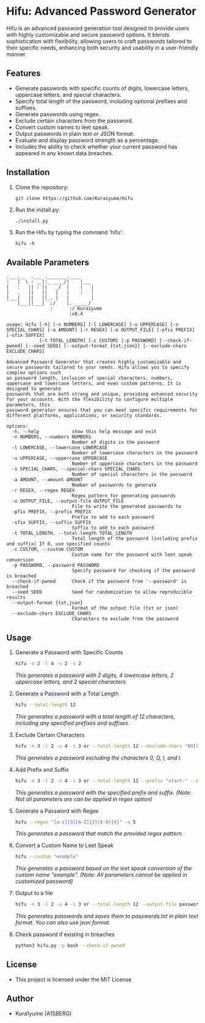 # Hifu: Advanced Password Generator

Hifu is an advanced password generation tool designed to provide users with highly customizable and secure password options. It blends sophistication with flexibility, allowing users to craft passwords tailored to their specific needs, enhancing both security and usability in a user-friendly manner.

## Features

- Generate passwords with specific counts of digits, lowercase letters, uppercase letters, and special characters.
- Specify total length of the password, including optional prefixes and suffixes.
- Generate passwords using regex.
- Exclude certain characters from the password.
- Convert custom names to leet speak.
- Output passwords in plain text or JSON format.
- Evaluate and display password strength as a percentage.
- Includes the ability to check whether your current password has appeared in any known data breaches.

## Installation

1. Clone the repository:
    ```bash
    git clone https://github.com/Kuraiyume/Hifu
    ```
2. Run the install.py:
    ```
    ./install.py
    ```
3. Run the Hifu by typing the command 'hifu':
    ```
    hifu -h
    ```

## Available Parameters

```
.___.__  .___ ._______.____
:   |  \ : __|:_ ____/|    |___
|   :   || : ||   _/  |    |   |
|   .   ||   ||   |   |    :   |
|___|   ||   ||_. |   |        |
    |___||___|  :/    |. _____/
                :      :/ Kura1yume
                       :v0.4

usage: Hifu [-h] [-n NUMBERS] [-l LOWERCASE] [-u UPPERCASE] [-s SPECIAL_CHARS] [-a AMOUNT] [-r REGEX] [-o OUTPUT_FILE] [-pfix PREFIX] [-sfix SUFFIX]
            [-t TOTAL_LENGTH] [-c CUSTOM] [-p PASSWORD] [--check-if-pwned] [--seed SEED] [--output-format {txt,json}] [--exclude-chars EXCLUDE_CHARS]

Advanced Password Generator that creates highly customizable and secure passwords tailored to your needs. Hifu allows you to specify complex options such
as password length, inclusion of special characters, numbers, uppercase and lowercase letters, and even custom patterns. It is designed to generate
passwords that are both strong and unique, providing enhanced security for your accounts. With the flexibility to configure multiple parameters, this
password generator ensures that you can meet specific requirements for different platforms, applications, or security standards.

options:
  -h, --help            show this help message and exit
  -n NUMBERS, --numbers NUMBERS
                        Number of digits in the password
  -l LOWERCASE, --lowercase LOWERCASE
                        Number of lowercase characters in the password
  -u UPPERCASE, --uppercase UPPERCASE
                        Number of uppercase characters in the password
  -s SPECIAL_CHARS, --special-chars SPECIAL_CHARS
                        Number of special characters in the password
  -a AMOUNT, --amount AMOUNT
                        Number of passwords to generate
  -r REGEX, --regex REGEX
                        Regex pattern for generating passwords
  -o OUTPUT_FILE, --output-file OUTPUT_FILE
                        File to write the generated passwords to
  -pfix PREFIX, --prefix PREFIX
                        Prefix to add to each password
  -sfix SUFFIX, --suffix SUFFIX
                        Suffix to add to each password
  -t TOTAL_LENGTH, --total-length TOTAL_LENGTH
                        Total length of the password (including prefix and suffix) If 0, use specified counts
  -c CUSTOM, --custom CUSTOM
                        Custom name for the password with leet speak conversion
  -p PASSWORD, --password PASSWORD
                        Specify password for checking if the password is breached
  --check-if-pwned      Check if the password from '--password' is breached
  --seed SEED           Seed for randomization to allow reproducible results
  --output-format {txt,json}
                        Format of the output file (txt or json)
  --exclude-chars EXCLUDE_CHARS
                        Characters to exclude from the password
```
## Usage

1. Generate a Password with Specific Counts
   ```bash
   hifu -n 2 -l 4 -u 2 -s 2
   ```
   *This generates a password with 2 digits, 4 lowercase letters, 2 uppercase letters, and 2 special characters.*
   
2. Generate a Password with a Total Length
   ```bash
   hifu --total-length 12
   ```
   *This generates a password with a total length of 12 characters, including any specified prefixes and suffixes.*

3. Exclude Certain Characters
   ```bash
   hifu -n 3 -l 2 -u 4 -s 3 or --total-length 12 --exclude-chars "0OIl"
   ```
   *This generates a password excluding the characters 0, O, I, and l.*

4. Add Prefix and Suffix
   ```bash
   hifu -n 3 -l 2 -u 4 -s 3 or --total-length 12 --prefix "start-" --suffix "-end"
   ```
   *This generates a password with the specified prefix and suffix. (Note: Not all parameters are can be applied in regex option)*
5. Generate a Password with Regex
    ```bash
    hifu --regex "[a-z]{3}[A-Z]{2}[0-9]{4}" -a 5
    ```
    *This generates a password that match the provided regex pattern.*

6. Convert a Custom Name to Leet Speak
   ```bash
   hifu --custom "example"
   ```
   *This generates a password based on the leet speak conversion of the custom name "example". (Note: All parameters cannot be applied in customized password)*

7. Output to a file
   ```bash
   hifu -n 3 -l 2 -u 4 -s 3 or --total-length 12 --output-file passwords --output-format txt
   ```
   *This generates passwords and saves them to passwords.txt in plain text format. You can also use json format.*

8. Check password if existing in breaches
   ```bash
   python3 hifu.py -p bash --check-if-pwned
   ```
   
## License

- This project is licensed under the MIT License

## Author

- Kura1yume (A1SBERG)
